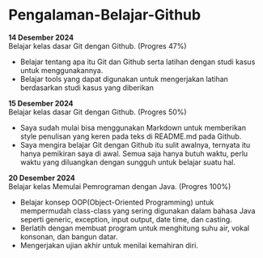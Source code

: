 # Pengalaman-Belajar-Github

**14 Desember 2024**<br>
Belajar kelas dasar Git dengan Github.
(Progres 47%)
* Belajar tentang apa itu Git dan Github serta latihan dengan studi kasus untuk menggunakannya.
* Belajar tools yang dapat digunakan untuk mengerjakan latihan berdasarkan studi kasus yang diberikan

**15 Desember 2024**<br>
Belajar kelas dasar Git dengan Github.
(Progres 50%)
* Saya sudah mulai bisa menggunakan Markdown untuk memberikan style penulisan yang keren pada teks di README.md pada Github.
* Saya mengira belajar Git dengan Github itu sulit awalnya, ternyata itu hanya pemikiran saya di awal. Semua saja hanya butuh waktu, perlu waktu yang diluangkan dengan sungguh untuk belajar suatu hal.


**20 Desember 2024**<br>
Belajar kelas Memulai Pemrograman dengan Java.
(Progres 100%)
* Belajar konsep OOP(Object-Oriented Programming) untuk mempermudah class-class yang sering digunakan dalam bahasa Java seperti generic, exception, input output, date time, dan casting.
* Berlatih dengan membuat program untuk menghitung suhu air, vokal konsonan, dan bangun datar.
* Mengerjakan ujian akhir untuk menilai kemahiran diri.
